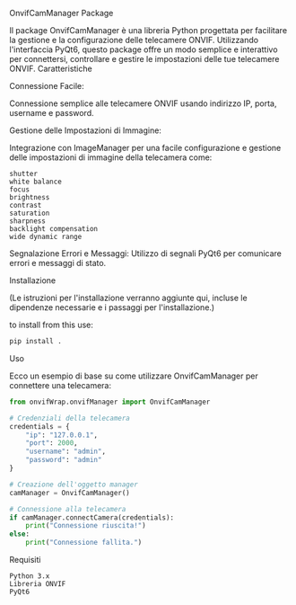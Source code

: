 OnvifCamManager Package

Il package OnvifCamManager è una libreria Python progettata per facilitare la gestione e la configurazione delle telecamere ONVIF. Utilizzando l'interfaccia PyQt6, questo package offre un modo semplice e interattivo per connettersi, controllare e gestire le impostazioni delle tue telecamere ONVIF.
Caratteristiche

Connessione Facile: 

Connessione semplice alle telecamere ONVIF usando indirizzo IP, porta, username e password.
    
Gestione delle Impostazioni di Immagine: 

Integrazione con ImageManager per una facile configurazione e gestione delle impostazioni di immagine della telecamera come:

    shutter
    white balance
    focus
    brightness
    contrast
    saturation
    sharpness
    backlight compensation
    wide dynamic range
    
Segnalazione Errori e Messaggi: Utilizzo di segnali PyQt6 per comunicare errori e messaggi di stato.

Installazione

(Le istruzioni per l'installazione verranno aggiunte qui, incluse le dipendenze necessarie e i passaggi per l'installazione.)

to install from this use:
```bash
pip install .
```

Uso

Ecco un esempio di base su come utilizzare OnvifCamManager per connettere una telecamera:

```python
from onvifWrap.onvifManager import OnvifCamManager

# Credenziali della telecamera
credentials = {
    "ip": "127.0.0.1",
    "port": 2000,
    "username": "admin",
    "password": "admin"
}

# Creazione dell'oggetto manager
camManager = OnvifCamManager()

# Connessione alla telecamera
if camManager.connectCamera(credentials):
    print("Connessione riuscita!")
else:
    print("Connessione fallita.")
```

Requisiti

    Python 3.x
    Libreria ONVIF
    PyQt6
